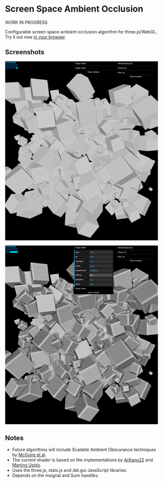 # Screen Space Ambient Occlusion
WORK IN PROGRESS

Configurable screen space ambient occlusion algorithm for three.js/WebGL. Try it out now [in your browser](TODO).

## Screenshots ##

![Screenshot](screenshots/screenshot1.png?raw=true "Screen Space Ambient Occlusion Screenshot 1")

![Screenshot](screenshots/screenshot2.png?raw=true "Screen Space Ambient Occlusion Screenshot 2")

## Notes
* Future algorithms will include Scalable Ambient Obscurance techniques by [McGuire et al](http://graphics.cs.williams.edu/papers/SAOHPG12/).
* The current shader is based on the implementations by [ArKano22](http://www.gamedev.net/topic/550699-ssao-no-halo-artifacts/) and [Martins Upitis](http://devlog-martinsh.blogspot.tw/).
* Uses the three.js, stats.js and dat.gui JavaScript libraries.
* Depends on the msignal and Sure haxelibs.